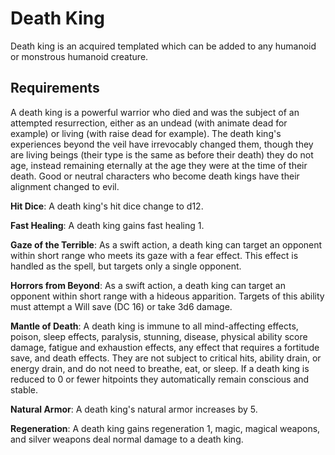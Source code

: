 # Death King

Death king is an acquired templated which can be added to any humanoid or monstrous humanoid creature.

## Requirements

A death king is a powerful warrior who died and was the subject of an attempted resurrection, either as an undead (with animate dead for example) or living (with raise dead for example). The death king's experiences beyond the veil have irrevocably changed them, though they are living beings (their type is the same as before their death) they do not age, instead remaining eternally at the age they were at the time of their death. Good or neutral characters who become death kings have their alignment changed to evil.

**Hit Dice**: A death king's hit dice change to d12.

**Fast Healing**: A death king gains fast healing 1.

**Gaze of the Terrible**: As a swift action, a death king can target an opponent within short range who meets its gaze with a fear effect. This effect is handled as the spell, but targets only a single opponent.

**Horrors from Beyond**: As a swift action, a death king can target an opponent within short range with a hideous apparition. Targets of this ability must attempt a Will save (DC 16) or take 3d6 damage.

**Mantle of Death**: A death king is immune to all mind-affecting effects, poison, sleep effects, paralysis, stunning, disease, physical ability score damage, fatigue and exhaustion effects, any effect that requires a fortitude save, and death effects. They are not subject to critical hits, ability drain, or energy drain, and do not need to breathe, eat, or sleep. If a death king is reduced to 0 or fewer hitpoints they automatically remain conscious and stable.

**Natural Armor**: A death king's natural armor increases by 5.

**Regeneration**: A death king gains regeneration 1, magic, magical weapons, and silver weapons deal normal damage to a death king.